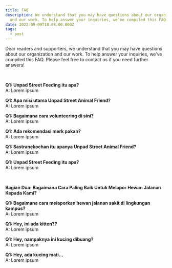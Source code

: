 ```yaml
---
title: FAQ
description: We understand that you may have questions about our organization
  and our work. To help answer your inquiries, we’ve compiled this FAQ.
date: 2022-09-09T18:08:00.000Z
tags:
  - post
---
```

Dear readers and supporters, we understand that you may have questions about our organization and our work. To help answer your inquiries, we’ve compiled this FAQ. Please feel free to contact us if you need further answers!

<br>

**Q1: Unpad Street Feeding itu apa?**\
A:  Lorem ipsum

**Q1: Apa misi utama Unpad Street Animal Friend?**\
A:  Lorem ipsum

**Q1: Bagaimana cara volunteering di sini?**\
A:  Lorem ipsum

**Q1: Ada rekomendasi merk pakan?**\
A:  Lorem ipsum

**Q1: Sastranekochan itu apanya Unpad Street Animal Friend?**\
A:  Lorem ipsum

**Q1: Unpad Street Feeding itu apa?**\
A:  Lorem ipsum

<br>

**Bagian Dua: Bagaimana Cara Paling Baik Untuk Melapor Hewan Jalanan Kepada Kami?**

**Q1: Bagaimana cara melaporkan hewan jalanan sakit di lingkungan kampus?**\
A:  Lorem ipsum

**Q1: Hey, ini ada kitten??**\
A:  Lorem ipsum

**Q1: Hey, nampaknya ini kucing dibuang?**\
A:  Lorem ipsum

**Q1: Hey, ada kucing mati...**\
A:  Lorem ipsum

